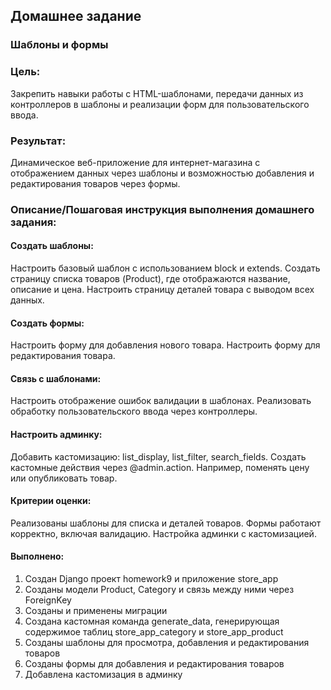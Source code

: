 ## Домашнее задание
### Шаблоны и формы

### Цель:
Закрепить навыки работы с HTML-шаблонами, передачи данных из контроллеров в шаблоны и реализации форм для пользовательского ввода.
### Результат:
Динамическое веб-приложение для интернет-магазина с отображением данных через шаблоны и возможностью добавления и редактирования товаров через формы.


### Описание/Пошаговая инструкция выполнения домашнего задания:
#### Создать шаблоны:
Настроить базовый шаблон с использованием block и extends.
Создать страницу списка товаров (Product), где отображаются название, описание и цена.
Настроить страницу деталей товара с выводом всех данных.
#### Создать формы:
Настроить форму для добавления нового товара.
Настроить форму для редактирования товара.
#### Связь с шаблонами:
Настроить отображение ошибок валидации в шаблонах.
Реализовать обработку пользовательского ввода через контроллеры.
#### Настроить админку:
Добавить кастомизацию: list_display, list_filter, search_fields.
Создать кастомные действия через @admin.action. Например, поменять цену или опубликовать товар.

#### Критерии оценки:
Реализованы шаблоны для списка и деталей товаров.
Формы работают корректно, включая валидацию.
Настройка админки с кастомизацией.

#### Выполнено:

1. Создан Django проект homework9 и приложение store_app
2. Созданы модели Product, Category и связь между ними через ForeignKey
3. Созданы и применены миграции
4. Создана кастомная команда generate_data, генерирующая содержимое таблиц store_app_category и store_app_product
5. Созданы шаблоны для просмотра, добавления и редактирования товаров
6. Созданы формы для добавления и редактирования товаров
7. Добавлена кастомизация в админку